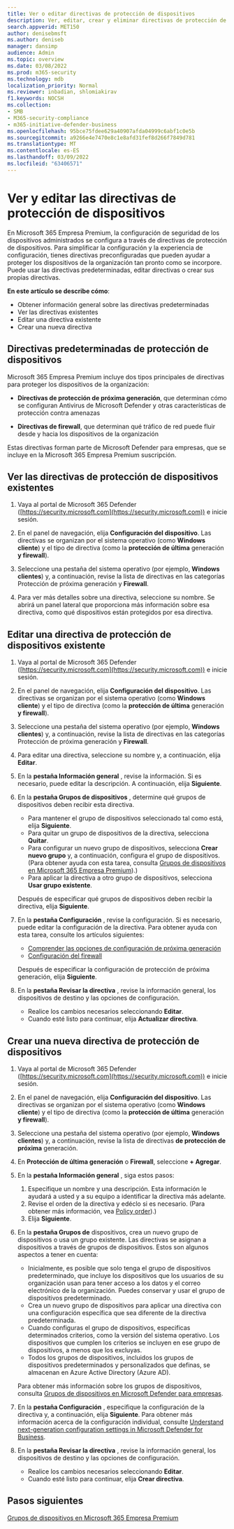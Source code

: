 ```yaml
---
title: Ver o editar directivas de protección de dispositivos
description: Ver, editar, crear y eliminar directivas de protección de dispositivos en Microsoft 365 Empresa Premium
search.appverid: MET150
author: denisebmsft
ms.author: deniseb
manager: dansimp
audience: Admin
ms.topic: overview
ms.date: 03/08/2022
ms.prod: m365-security
ms.technology: mdb
localization_priority: Normal
ms.reviewer: inbadian, shlomiakirav
f1.keywords: NOCSH
ms.collection:
- SMB
- M365-security-compliance
- m365-initiative-defender-business
ms.openlocfilehash: 95bce75fdee629a40907afda04999c6abf1c0e5b
ms.sourcegitcommit: a9266e4e7470e8c1e8afd31fef8d266f7849d781
ms.translationtype: MT
ms.contentlocale: es-ES
ms.lasthandoff: 03/09/2022
ms.locfileid: "63406571"
---
```

# <a name="view-and-edit-your-device-protection-policies"></a>Ver y editar las directivas de protección de dispositivos

En Microsoft 365 Empresa Premium, la configuración de seguridad de los dispositivos administrados se configura a través de directivas de protección de dispositivos. Para simplificar la configuración y la experiencia de configuración, tienes directivas preconfiguradas que pueden ayudar a proteger los dispositivos de la organización tan pronto como se incorpore. Puede usar las directivas predeterminadas, editar directivas o crear sus propias directivas.

**En este artículo se describe cómo**:

- Obtener información general sobre las directivas predeterminadas
- Ver las directivas existentes
- Editar una directiva existente
- Crear una nueva directiva

## <a name="default-device-protection-policies"></a>Directivas predeterminadas de protección de dispositivos

Microsoft 365 Empresa Premium incluye dos tipos principales de directivas para proteger los dispositivos de la organización:

- **Directivas de protección de próxima generación**, que determinan cómo se configuran Antivirus de Microsoft Defender y otras características de protección contra amenazas

- **Directivas de firewall**, que determinan qué tráfico de red puede fluir desde y hacia los dispositivos de la organización

Estas directivas forman parte de Microsoft Defender para empresas, que se incluye en la Microsoft 365 Empresa Premium suscripción.

## <a name="view-your-existing-device-protection-policies"></a>Ver las directivas de protección de dispositivos existentes

1. Vaya al portal de Microsoft 365 Defender ([https://security.microsoft.com](https://security.microsoft.com)) e inicie sesión. 

2. En el panel de navegación, elija **Configuración del dispositivo**. Las directivas se organizan por el sistema operativo (como **Windows cliente**) y el tipo de directiva (como la **protección de última** generación **y firewall**). 

3. Seleccione una pestaña del sistema operativo (por ejemplo, **Windows clientes**) y, a continuación, revise la lista de directivas  en las categorías Protección de próxima generación y **Firewall**. 

4. Para ver más detalles sobre una directiva, seleccione su nombre. Se abrirá un panel lateral que proporciona más información sobre esa directiva, como qué dispositivos están protegidos por esa directiva.

## <a name="edit-an-existing-device-protection-policy"></a>Editar una directiva de protección de dispositivos existente

1. Vaya al portal de Microsoft 365 Defender ([https://security.microsoft.com](https://security.microsoft.com)) e inicie sesión. 

2. En el panel de navegación, elija **Configuración del dispositivo**. Las directivas se organizan por el sistema operativo (como **Windows cliente**) y el tipo de directiva (como la **protección de última** generación **y firewall**). 

3. Seleccione una pestaña del sistema operativo (por ejemplo, **Windows clientes**) y, a continuación, revise la lista de directivas  en las categorías Protección de próxima generación y **Firewall**. 

4. Para editar una directiva, seleccione su nombre y, a continuación, elija **Editar**.

5. En la **pestaña Información general** , revise la información. Si es necesario, puede editar la descripción. A continuación, elija **Siguiente**.

6. En la **pestaña Grupos de dispositivos** , determine qué grupos de dispositivos deben recibir esta directiva.  

   - Para mantener el grupo de dispositivos seleccionado tal como está, elija **Siguiente**.
   - Para quitar un grupo de dispositivos de la directiva, selecciona **Quitar**.
   - Para configurar un nuevo grupo de dispositivos, selecciona **Crear nuevo grupo** y, a continuación, configura el grupo de dispositivos. (Para obtener ayuda con esta tarea, consulta [Grupos de dispositivos en Microsoft 365 Empresa Premium](m365bp-device-groups-mdb.md)).)
   - Para aplicar la directiva a otro grupo de dispositivos, selecciona **Usar grupo existente**.

   Después de especificar qué grupos de dispositivos deben recibir la directiva, elija **Siguiente**.

7. En la **pestaña Configuración** , revise la configuración. Si es necesario, puede editar la configuración de la directiva. Para obtener ayuda con esta tarea, consulte los artículos siguientes: 

   - [Comprender las opciones de configuración de próxima generación](../security/defender-business/mdb-next-gen-configuration-settings.md)   
   - [Configuración del firewall](../security/defender-business/mdb-firewall.md)

   Después de especificar la configuración de protección de próxima generación, elija **Siguiente**.

8. En la **pestaña Revisar la directiva** , revise la información general, los dispositivos de destino y las opciones de configuración. 

   - Realice los cambios necesarios seleccionando **Editar**.
   - Cuando esté listo para continuar, elija **Actualizar directiva**.

## <a name="create-a-new-device-protection-policy"></a>Crear una nueva directiva de protección de dispositivos

1. Vaya al portal de Microsoft 365 Defender ([https://security.microsoft.com](https://security.microsoft.com)) e inicie sesión. 

2. En el panel de navegación, elija **Configuración del dispositivo**. Las directivas se organizan por el sistema operativo (como **Windows cliente**) y el tipo de directiva (como la **protección de última** generación **y firewall**). 

3. Seleccione una pestaña del sistema operativo (por ejemplo, **Windows clientes**) y, a continuación, revise la lista de directivas **de protección de próxima** generación. 

4. En **Protección de última generación** o **Firewall**, seleccione **+ Agregar**.

5. En la **pestaña Información general** , siga estos pasos:

   1. Especifique un nombre y una descripción. Esta información le ayudará a usted y a su equipo a identificar la directiva más adelante.
   2. Revise el orden de la directiva y edéclo si es necesario. (Para obtener más información, vea [Policy order](../security/defender-business/mdb-policy-order.md)).)
   3. Elija **Siguiente**. 

7. En la **pestaña Grupos de** dispositivos, crea un nuevo grupo de dispositivos o usa un grupo existente. Las directivas se asignan a dispositivos a través de grupos de dispositivos. Estos son algunos aspectos a tener en cuenta:

   - Inicialmente, es posible que solo tenga el grupo de dispositivos predeterminado, que incluye los dispositivos que los usuarios de su organización usan para tener acceso a los datos y el correo electrónico de la organización. Puedes conservar y usar el grupo de dispositivos predeterminado.
   - Crea un nuevo grupo de dispositivos para aplicar una directiva con una configuración específica que sea diferente de la directiva predeterminada. 
   - Cuando configuras el grupo de dispositivos, especificas determinados criterios, como la versión del sistema operativo. Los dispositivos que cumplen los criterios se incluyen en ese grupo de dispositivos, a menos que los excluyas. 
   - Todos los grupos de dispositivos, incluidos los grupos de dispositivos predeterminados y personalizados que definas, se almacenan en Azure Active Directory (Azure AD).

   Para obtener más información sobre los grupos de dispositivos, consulta [Grupos de dispositivos en Microsoft Defender para empresas](../security/defender-business/mdb-create-edit-device-groups.md).

8. En la **pestaña Configuración** , especifique la configuración de la directiva y, a continuación, elija **Siguiente**. Para obtener más información acerca de la configuración individual, consulte [Understand next-generation configuration settings in Microsoft Defender for Business](../security/defender-business/mdb-next-gen-configuration-settings.md).

9. En la **pestaña Revisar la directiva** , revise la información general, los dispositivos de destino y las opciones de configuración. 

   - Realice los cambios necesarios seleccionando **Editar**.
   - Cuando esté listo para continuar, elija **Crear directiva**.


## <a name="next-steps"></a>Pasos siguientes

[Grupos de dispositivos en Microsoft 365 Empresa Premium](m365bp-device-groups-mdb.md)